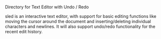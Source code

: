 Directory for Text Editor with Undo / Redo

sled is an interactive text editor, with support for basic editing functions like moving the cursor around the document and inserting/deleting individual characters and newlines. It will also support undo/redo functionality for the recent edit history.
